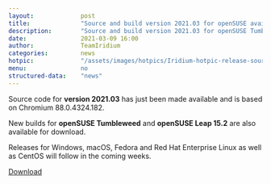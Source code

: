 ```yaml
---
layout: 			post
title:  			"Source and build version 2021.03 for openSUSE available"
description: 		"Source and build version 2021.03 for openSUSE Tumbleweed & Leap 15.2 available for download."
date:	 			2021-03-09 16:00
author:				TeamIridium
categories:			news
hotpic:				"/assets/images/hotpics/Iridium-hotpic-release-source-opensuse_2021-03.png"
menu: 				no
structured-data:	"news"
---
```

Source code for **version 2021.03** has just been made available and is based on Chromium 88.0.4324.182.   

New builds for **openSUSE Tumbleweed** and **openSUSE Leap 15.2** are also available for download.

Releases for Windows, macOS, Fedora and Red Hat Enterprise Linux as well as CentOS will follow in the coming weeks.

<a href="/downloads/opensuse" class="button download" title="download Iridium Browser">Download</a>
